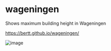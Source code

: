 # wageningen

Shows maximum building height in Wageningen

https://bertt.github.io/wageningen/

![image](https://github.com/bertt/wageningen/assets/538812/26c6cb4c-a5a7-44c0-ab69-6d1f229f785b)
